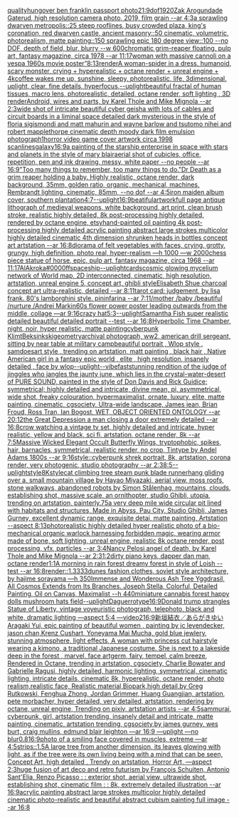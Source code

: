 [quality](https://www.ebank.nz/aiartgenerator?category=quality)[hungover ben franklin passport photo](https://www.ebank.nz/aiartgenerator?category=hungover%20ben%20franklin%20passport%20photo)[21:9](https://www.ebank.nz/aiartgenerator?category=21%3A9)[dof](https://www.ebank.nz/aiartgenerator?category=dof)[1920](https://www.ebank.nz/aiartgenerator?category=1920)[Zak Arogundade Gaterud, high resolution camera photo, 2019, film grain --ar 4:3](https://www.ebank.nz/aiartgenerator?category=Zak%20Arogundade%20Gaterud%2C%20high%20resolution%20camera%20photo%2C%202019%2C%20film%20grain%20--ar%204%3A3)[a sprawling dwarven metropolis::25 steep rooflines, busy crowded plaza, king's coronation, red dwarven castle, ancient masonry::50 cinematic, volumetric, photorealism, matte painting::150 sprawling epic 180 degree view::100 --no DOF, depth of field, blur, blurry --w 600](https://www.ebank.nz/aiartgenerator?category=a%20sprawling%20dwarven%20metropolis%3A%3A25%20steep%20rooflines%2C%20busy%20crowded%20plaza%2C%20king%27s%20coronation%2C%20red%20dwarven%20castle%2C%20ancient%20masonry%3A%3A50%20cinematic%2C%20volumetric%2C%20photorealism%2C%20matte%20painting%3A%3A150%20sprawling%20epic%20180%20degree%20view%3A%3A100%20--no%20DOF%2C%20depth%20of%20field%2C%20blur%2C%20blurry%20--w%20600)[chromatic grim-reaper floating, pulp art, fantasy magazine, circa 1978 --ar 11:17](https://www.ebank.nz/aiartgenerator?category=chromatic%20grim-reaper%20floating%2C%20pulp%20art%2C%20fantasy%20magazine%2C%20circa%201978%20--ar%2011%3A17)[woman with massive cannoli on a vespa 1960s movie poster”](https://www.ebank.nz/aiartgenerator?category=woman%20with%20massive%20cannoli%20on%20a%20vespa%201960s%20movie%20poster%E2%80%9D)[8:13](https://www.ebank.nz/aiartgenerator?category=8%3A13)[render](https://www.ebank.nz/aiartgenerator?category=render)[A woman-spider in a dress, humanoid, scary monster, crying + hyperealistic + octane render + unreal engine + 4k](https://www.ebank.nz/aiartgenerator?category=A%20woman-spider%20in%20a%20dress%2C%20humanoid%2C%20scary%20monster%2C%20crying%20%2B%20hyperealistic%20%2B%20octane%20render%20%2B%20unreal%20engine%20%2B%204k)[coffee wakes me up, sunshine, sleepy, photorealistic, life, 3dimensional, uplight, clear, fine details, hyperfocus,](https://www.ebank.nz/aiartgenerator?category=coffee%20wakes%20me%20up%2C%20sunshine%2C%20sleepy%2C%20photorealistic%2C%20life%2C%203dimensional%2C%20uplight%2C%20clear%2C%20fine%20details%2C%20hyperfocus%2C)[--uplight](https://www.ebank.nz/aiartgenerator?category=--uplight)[beautiful fractal of human tissues, macro lens, photorealistic, detailed, octane render, soft lighting , 3D render](https://www.ebank.nz/aiartgenerator?category=beautiful%20fractal%20of%20human%20tissues%2C%20macro%20lens%2C%20photorealistic%2C%20detailed%2C%20octane%20render%2C%20soft%20lighting%20%2C%203D%20render)[Android, wires and parts, by Karel Thole and Mike Mignola --ar 2:3](https://www.ebank.nz/aiartgenerator?category=Android%2C%20wires%20and%20parts%2C%20by%20Karel%20Thole%20and%20Mike%20Mignola%20--ar%202%3A3)[wide shot of intricate beautiful cyber geisha with lots of cables and circuit boards in a liminal space detailed dark mysterious in the style of floria sigismondi and matt mahurin and wayne barlow and tsutomo nihei and robert mapplethorpe cinematic depth moody dark film emulsion photograph](https://www.ebank.nz/aiartgenerator?category=wide%20shot%20of%20intricate%20beautiful%20cyber%20geisha%20with%20lots%20of%20cables%20and%20circuit%20boards%20in%20a%20liminal%20space%20detailed%20dark%20mysterious%20in%20the%20style%20of%20floria%20sigismondi%20and%20matt%20mahurin%20and%20wayne%20barlow%20and%20tsutomo%20nihei%20and%20robert%20mapplethorpe%20cinematic%20depth%20moody%20dark%20film%20emulsion%20photograph)[1](https://www.ebank.nz/aiartgenerator?category=1)[horror video game cover artwork circa 1998 scanlines](https://www.ebank.nz/aiartgenerator?category=horror%20video%20game%20cover%20artwork%20circa%201998%20scanlines)[galaxy](https://www.ebank.nz/aiartgenerator?category=galaxy)[16:9](https://www.ebank.nz/aiartgenerator?category=16%3A9)[a painting of the starship enterprise in space with stars and planets in the style of mary blair](https://www.ebank.nz/aiartgenerator?category=a%20painting%20of%20the%20starship%20enterprise%20in%20space%20with%20stars%20and%20planets%20in%20the%20style%20of%20mary%20blair)[aerial shot of cubicles, office, repetition, pen and ink drawing, messy, white paper --no people --ar 16:9](https://www.ebank.nz/aiartgenerator?category=aerial%20shot%20of%20cubicles%2C%20office%2C%20repetition%2C%20pen%20and%20ink%20drawing%2C%20messy%2C%20white%20paper%20--no%20people%20--ar%2016%3A9)["Too many things to remember, too many things to do."](https://www.ebank.nz/aiartgenerator?category=%22Too%20many%20things%20to%20remember%2C%20too%20many%20things%20to%20do.%22)[Dr Death as a grim reaper holding a baby. Highly realistic, octane render, dark background, 35mm, golden ratio, organic, mechanical, machines, Rembrandt lighting, cinematic, 85mm, --no dof --ar 4:5](https://www.ebank.nz/aiartgenerator?category=Dr%20Death%20as%20a%20grim%20reaper%20holding%20a%20baby.%20Highly%20realistic%2C%20octane%20render%2C%20dark%20background%2C%2035mm%2C%20golden%20ratio%2C%20organic%2C%20mechanical%2C%20machines%2C%20Rembrandt%20lighting%2C%20cinematic%2C%2085mm%2C%20--no%20dof%20--ar%204%3A5)[iron maiden album cover, southern plantation](https://www.ebank.nz/aiartgenerator?category=iron%20maiden%20album%20cover%2C%20southern%20plantation)[4:7](https://www.ebank.nz/aiartgenerator?category=4%3A7)[--uplight](https://www.ebank.nz/aiartgenerator?category=--uplight)[16:9](https://www.ebank.nz/aiartgenerator?category=16%3A9)[beatiful](https://www.ebank.nz/aiartgenerator?category=beatiful)[artwork](https://www.ebank.nz/aiartgenerator?category=artwork)[full page antique lithograph of medieval weapons, white background, art print, clean brush stroke, realistic highly detailed, 8k post-processing highly detailed, rendered by octane engine, etsy](https://www.ebank.nz/aiartgenerator?category=full%20page%20antique%20lithograph%20of%20medieval%20weapons%2C%20white%20background%2C%20art%20print%2C%20clean%20brush%20stroke%2C%20realistic%20highly%20detailed%2C%208k%20post-processing%20highly%20detailed%2C%20rendered%20by%20octane%20engine%2C%20etsy)[hand-painted oil painting 4k post-processing highly detailed acrylic painting abstract large strokes multicolor highly detailed cinematic 4th dimension  shrunken heads in bottles concept art artstation --ar 16:8](https://www.ebank.nz/aiartgenerator?category=hand-painted%20oil%20painting%204k%20post-processing%20highly%20detailed%20acrylic%20painting%20abstract%20large%20strokes%20multicolor%20highly%20detailed%20cinematic%204th%20dimension%20%20shrunken%20heads%20in%20bottles%20concept%20art%20artstation%20--ar%2016%3A8)[diorama of felt vegetables with faces, crying, grotty, grungy, high definition, photo real, hyper-realism —h 1000 —w 2000](https://www.ebank.nz/aiartgenerator?category=diorama%20of%20felt%20vegetables%20with%20faces%2C%20crying%2C%20grotty%2C%20grungy%2C%20high%20definition%2C%20photo%20real%2C%20hyper-realism%20%E2%80%94h%201000%20%E2%80%94w%202000)[chess piece statue of horse, epic, pulp art, fantasy magazine, circa 1968 --ar 11:17](https://www.ebank.nz/aiartgenerator?category=chess%20piece%20statue%20of%20horse%2C%20epic%2C%20pulp%20art%2C%20fantasy%20magazine%2C%20circa%201968%20--ar%2011%3A17)[AlAkroka](https://www.ebank.nz/aiartgenerator?category=AlAkroka)[#0000ff](https://www.ebank.nz/aiartgenerator?category=%230000ff)[spaceship](https://www.ebank.nz/aiartgenerator?category=spaceship)[--uplight](https://www.ebank.nz/aiartgenerator?category=--uplight)[cards](https://www.ebank.nz/aiartgenerator?category=cards)[cosmic glowing mycelium network of World map, 2D interconnected, cinematic, high resolution, artstation, unreal engine 5, concept art, ghibli style](https://www.ebank.nz/aiartgenerator?category=cosmic%20glowing%20mycelium%20network%20of%20World%20map%2C%202D%20interconnected%2C%20cinematic%2C%20high%20resolution%2C%20artstation%2C%20unreal%20engine%205%2C%20concept%20art%2C%20ghibli%20style)[Elisabeth Shue charcoal concept art ultra-realistic, detailed --ar 8:11](https://www.ebank.nz/aiartgenerator?category=Elisabeth%20Shue%20charcoal%20concept%20art%20ultra-realistic%2C%20detailed%20--ar%208%3A11)[tarot card: judgement, by lisa frank. 80's lamborghini style. pininfarina --ar 7:11](https://www.ebank.nz/aiartgenerator?category=tarot%20card%3A%20judgement%2C%20by%20lisa%20frank.%2080%27s%20lamborghini%20style.%20pininfarina%20--ar%207%3A11)[/mother /baby /beautiful /nurture /Andrei Markin](https://www.ebank.nz/aiartgenerator?category=/mother%20/baby%20/beautiful%20/nurture%20/Andrei%20Markin)[60s flower power poster leading outwards from the middle, collage —ar 9:16](https://www.ebank.nz/aiartgenerator?category=60s%20flower%20power%20poster%20leading%20outwards%20from%20the%20middle%2C%20collage%20%E2%80%94ar%209%3A16)[crazy hat](https://www.ebank.nz/aiartgenerator?category=crazy%20hat)[5:3](https://www.ebank.nz/aiartgenerator?category=5%3A3)[--uplight](https://www.ebank.nz/aiartgenerator?category=--uplight)[Samantha Fish super realistic detailed beautiful detailed portrait --test --ar 16:8](https://www.ebank.nz/aiartgenerator?category=Samantha%20Fish%20super%20realistic%20detailed%20beautiful%20detailed%20portrait%20--test%20--ar%2016%3A8)[Hyperbolic Time Chamber, night, noir, hyper realistic, matte painting](https://www.ebank.nz/aiartgenerator?category=Hyperbolic%20Time%20Chamber%2C%20night%2C%20noir%2C%20hyper%20realistic%2C%20matte%20painting)[cyberpunk Klimt](https://www.ebank.nz/aiartgenerator?category=cyberpunk%20Klimt)[Beksinkski](https://www.ebank.nz/aiartgenerator?category=Beksinkski)[geometry](https://www.ebank.nz/aiartgenerator?category=geometry)[archival photograph, ww2, american drill sergeant, sitting by near table at military camp](https://www.ebank.nz/aiartgenerator?category=archival%20photograph%2C%20ww2%2C%20american%20drill%20sergeant%2C%20sitting%20by%20near%20table%20at%20military%20camp)[beautiful portrait , Wlop style , samdoesart style , trending on artstation, matt painting , black hair , Native American girl in a fantasy epic world , elite , high resolution, insanely detailed , face by wlop](https://www.ebank.nz/aiartgenerator?category=beautiful%20portrait%20%2C%20Wlop%20style%20%2C%20samdoesart%20style%20%2C%20trending%20on%20artstation%2C%20matt%20painting%20%2C%20black%20hair%20%2C%20Native%20American%20girl%20in%20a%20fantasy%20epic%20world%20%2C%20elite%20%2C%20high%20resolution%2C%20insanely%20detailed%20%2C%20face%20by%20wlop)[--uplight](https://www.ebank.nz/aiartgenerator?category=--uplight)[--vibefast](https://www.ebank.nz/aiartgenerator?category=--vibefast)[stunning rendition of the judge of jinggles who jangles the jaunty june, which lies in the crystal-water-desert of PURE SOUND, painted in the style of Don Davis and Rick Guidice; symmetrical; highly detailed and intricate, divine mean, pi, asymmetrical, wide shot, freaky colouration, hypermaximalist, ornate, luxury, elite, matte painting, cinematic, cgsociety, Ultra-wide landscape, James jean, Brian Froud, Ross Tran, Ian Bogost, WET, OBJECT ORIENTED ONTOLOGY --ar 20:12](https://www.ebank.nz/aiartgenerator?category=stunning%20rendition%20of%20the%20judge%20of%20jinggles%20who%20jangles%20the%20jaunty%20june%2C%20which%20lies%20in%20the%20crystal-water-desert%20of%20PURE%20SOUND%2C%20painted%20in%20the%20style%20of%20Don%20Davis%20and%20Rick%20Guidice%3B%20symmetrical%3B%20highly%20detailed%20and%20intricate%2C%20divine%20mean%2C%20pi%2C%20asymmetrical%2C%20wide%20shot%2C%20freaky%20colouration%2C%20hypermaximalist%2C%20ornate%2C%20luxury%2C%20elite%2C%20matte%20painting%2C%20cinematic%2C%20cgsociety%2C%20Ultra-wide%20landscape%2C%20James%20jean%2C%20Brian%20Froud%2C%20Ross%20Tran%2C%20Ian%20Bogost%2C%20WET%2C%20OBJECT%20ORIENTED%20ONTOLOGY%20--ar%2020%3A12)[the Great Depression a man closing a door extremely detailed --ar 16:8](https://www.ebank.nz/aiartgenerator?category=the%20Great%20Depression%20a%20man%20closing%20a%20door%20extremely%20detailed%20--ar%2016%3A8)[crow watching a vintage tv set, highly detailed and intricate, hyper realistic, yellow and black, sci fi, artstation, octane render, 8k --ar 7:5](https://www.ebank.nz/aiartgenerator?category=crow%20watching%20a%20vintage%20tv%20set%2C%20highly%20detailed%20and%20intricate%2C%20hyper%20realistic%2C%20yellow%20and%20black%2C%20sci%20fi%2C%20artstation%2C%20octane%20render%2C%208k%20--ar%207%3A5)[Massive Wicked Elegant Occult Butterfly Wings, tryptophobic, spikes, hair, barnacles, symmetrical, realistic render, no crop, Tintype by Andel Adams 1800s --ar 9:16](https://www.ebank.nz/aiartgenerator?category=Massive%20Wicked%20Elegant%20Occult%20Butterfly%20Wings%2C%20tryptophobic%2C%20spikes%2C%20hair%2C%20barnacles%2C%20symmetrical%2C%20realistic%20render%2C%20no%20crop%2C%20Tintype%20by%20Andel%20Adams%201800s%20--ar%209%3A16)[](https://www.ebank.nz/aiartgenerator?category=)[style::](https://www.ebank.nz/aiartgenerator?category=style%3A%3A)[cyberpunk shrek portrait, 8k, artstation, corona render, very photogenic, studio photography --ar 2:3](https://www.ebank.nz/aiartgenerator?category=cyberpunk%20shrek%20portrait%2C%208k%2C%20artstation%2C%20corona%20render%2C%20very%20photogenic%2C%20studio%20photography%20--ar%202%3A3)[8:5](https://www.ebank.nz/aiartgenerator?category=8%3A5)[--uplight](https://www.ebank.nz/aiartgenerator?category=--uplight)[style](https://www.ebank.nz/aiartgenerator?category=style)[8K](https://www.ebank.nz/aiartgenerator?category=8K)[style](https://www.ebank.nz/aiartgenerator?category=style)[cat climbing tree steam punk blade runner](https://www.ebank.nz/aiartgenerator?category=cat%20climbing%20tree%20steam%20punk%20blade%20runner)[hang gliding over a, small mountain village by Hayao Miyazaki, aerial view, moss roofs, stone walkways, abandoned robots by Simon Stålenhag, mountains, clouds, establishing shot, massive scale, an ornithopter, studio Ghibli, utopia, trending on artstation, painterly](https://www.ebank.nz/aiartgenerator?category=hang%20gliding%20over%20a%2C%20small%20mountain%20village%20by%20Hayao%20Miyazaki%2C%20aerial%20view%2C%20moss%20roofs%2C%20stone%20walkways%2C%20abandoned%20robots%20by%20Simon%20St%C3%A5lenhag%2C%20mountains%2C%20clouds%2C%20establishing%20shot%2C%20massive%20scale%2C%20an%20ornithopter%2C%20studio%20Ghibli%2C%20utopia%2C%20trending%20on%20artstation%2C%20painterly)[.75](https://www.ebank.nz/aiartgenerator?category=.75)[a very deep mile wide circular pit lined with habitats and structures, Made in Abyss, Pau City, Studio Ghibli, James Gurney, excellent dynamic range, exquisite detai, matte painting, Artstation --aspect 8:13](https://www.ebank.nz/aiartgenerator?category=a%20very%20deep%20mile%20wide%20circular%20pit%20lined%20with%20habitats%20and%20structures%2C%20Made%20in%20Abyss%2C%20Pau%20City%2C%20Studio%20Ghibli%2C%20James%20Gurney%2C%20excellent%20dynamic%20range%2C%20exquisite%20detai%2C%20matte%20painting%2C%20Artstation%20--aspect%208%3A13)[photorealistic highly detailed hyper realistic photo of a bio-mechanical organic warlock harnessing forbidden magic, wearing armor made of bone, soft lighting, unreal engine, realistic 8k octane render, post processing, vfx, particles --ar 3:4](https://www.ebank.nz/aiartgenerator?category=photorealistic%20highly%20detailed%20hyper%20realistic%20photo%20of%20a%20bio-mechanical%20organic%20warlock%20harnessing%20forbidden%20magic%2C%20wearing%20armor%20made%20of%20bone%2C%20soft%20lighting%2C%20unreal%20engine%2C%20realistic%208k%20octane%20render%2C%20post%20processing%2C%20vfx%2C%20particles%20--ar%203%3A4)[Nancy Pelosi angel of death, by Karel Thole and Mike Mignola --ar 2:3](https://www.ebank.nz/aiartgenerator?category=Nancy%20Pelosi%20angel%20of%20death%2C%20by%20Karel%20Thole%20and%20Mike%20Mignola%20--ar%202%3A3)[1:2](https://www.ebank.nz/aiartgenerator?category=1%3A2)[dirty piano keys, dapper dan man, octane render](https://www.ebank.nz/aiartgenerator?category=dirty%20piano%20keys%2C%20dapper%20dan%20man%2C%20octane%20render)[1:1](https://www.ebank.nz/aiartgenerator?category=1%3A1)[A morning in rain forest dreamy forest in style of Loish --test --ar 16:8](https://www.ebank.nz/aiartgenerator?category=A%20morning%20in%20rain%20forest%20dreamy%20forest%20in%20style%20of%20Loish%20--test%20--ar%2016%3A8)[render::1.3333](https://www.ebank.nz/aiartgenerator?category=render%3A%3A1.3333)[dunes fashion clothes, soviet style architecture, by hajime sorayama —h 350](https://www.ebank.nz/aiartgenerator?category=dunes%20fashion%20clothes%2C%20soviet%20style%20architecture%2C%20by%20hajime%20sorayama%20%E2%80%94h%20350)[Immense and Wonderous Ash Tree Yggdrasil, All Cosmos Extends from Its Branches. Joseph Stella, Colorful, Detailed Painting, Oil on Canvas, Maximalist --h 440](https://www.ebank.nz/aiartgenerator?category=Immense%20and%20Wonderous%20Ash%20Tree%20Yggdrasil%2C%20All%20Cosmos%20Extends%20from%20Its%20Branches.%20Joseph%20Stella%2C%20Colorful%2C%20Detailed%20Painting%2C%20Oil%20on%20Canvas%2C%20Maximalist%20--h%20440)[miniature cannabis forest happy dolls mushroom hats  ](https://www.ebank.nz/aiartgenerator?category=miniature%20cannabis%20forest%20happy%20dolls%20mushroom%20hats%20%20)[field](https://www.ebank.nz/aiartgenerator?category=field)[--uplight](https://www.ebank.nz/aiartgenerator?category=--uplight)[Daguerrotype](https://www.ebank.nz/aiartgenerator?category=Daguerrotype)[16:9](https://www.ebank.nz/aiartgenerator?category=16%3A9)[Donald trump strangles Statue of Liberty, vintage voyeuristic photograph, telephoto, black and white, dramatic lighting —aspect 5:4 —video](https://www.ebank.nz/aiartgenerator?category=Donald%20trump%20strangles%20Statue%20of%20Liberty%2C%20vintage%20voyeuristic%20photograph%2C%20telephoto%2C%20black%20and%20white%2C%20dramatic%20lighting%20%E2%80%94aspect%205%3A4%20%E2%80%94video)[2](https://www.ebank.nz/aiartgenerator?category=2)[16:9](https://www.ebank.nz/aiartgenerator?category=16%3A9)[新垣結衣／あらがきゆい Aragaki Yui, epic painting of beautiful women , painting by jc leyendecker, jason chan,Krenz Cushart, Yoneyama Mai Mucha, gold blue jewlery, stunning atmosphere, light effects, A woman with princess cut hairstyle wearing a kimono, a traditional Japanese costume. She is next to a lakeside deep in the forest , marvel, face artgerm, fairy, tempel, calm breeze, Rendered in Octane, trending in artstation, cgsociety, Charlie Bowater and Gabrielle Ragusi, highly detailed, harmonic lighting, symmetrical, cinematic lighting, intricate details, cinematic 8k, hyperealistic, octane render, photo realism,realistic face, Realistic material,Biopark,high detail,by Greg Rutkowski, Fenghua Zhong, Jordan Grimmer, Huang Guangjian, artstation, pete morbacher, hyper detailed, very detailed, artstation, rendering by octane, unreal engine, Trending on pixiv, artstation artists --ar 4:5](https://www.ebank.nz/aiartgenerator?category=%E6%96%B0%E5%9E%A3%E7%B5%90%E8%A1%A3%EF%BC%8F%E3%81%82%E3%82%89%E3%81%8C%E3%81%8D%E3%82%86%E3%81%84%20Aragaki%20Yui%2C%20epic%20painting%20of%20beautiful%20women%20%2C%20painting%20by%20jc%20leyendecker%2C%20jason%20chan%2CKrenz%20Cushart%2C%20Yoneyama%20Mai%20Mucha%2C%20gold%20blue%20jewlery%2C%20stunning%20atmosphere%2C%20light%20effects%2C%20A%20woman%20with%20princess%20cut%20hairstyle%20wearing%20a%20kimono%2C%20a%20traditional%20Japanese%20costume.%20She%20is%20next%20to%20a%20lakeside%20deep%20in%20the%20forest%20%2C%20marvel%2C%20face%20artgerm%2C%20fairy%2C%20tempel%2C%20calm%20breeze%2C%20Rendered%20in%20Octane%2C%20trending%20in%20artstation%2C%20cgsociety%2C%20Charlie%20Bowater%20and%20Gabrielle%20Ragusi%2C%20highly%20detailed%2C%20harmonic%20lighting%2C%20symmetrical%2C%20cinematic%20lighting%2C%20intricate%20details%2C%20cinematic%208k%2C%20hyperealistic%2C%20octane%20render%2C%20photo%20realism%2Crealistic%20face%2C%20Realistic%20material%2CBiopark%2Chigh%20detail%2Cby%20Greg%20Rutkowski%2C%20Fenghua%20Zhong%2C%20Jordan%20Grimmer%2C%20Huang%20Guangjian%2C%20artstation%2C%20pete%20morbacher%2C%20hyper%20detailed%2C%20very%20detailed%2C%20artstation%2C%20rendering%20by%20octane%2C%20unreal%20engine%2C%20Trending%20on%20pixiv%2C%20artstation%20artists%20--ar%204%3A5)[sammurai, cyberpunk, girl, artstation trending, insanely detail and intricate, matte painting, cinematic, artstation trending, cgsociety,by james gurney, wes burt, craig mullins, edmund blair leighton —ar 16:9 —uplight —no blur](https://www.ebank.nz/aiartgenerator?category=sammurai%2C%20cyberpunk%2C%20girl%2C%20artstation%20trending%2C%20insanely%20detail%20and%20intricate%2C%20matte%20painting%2C%20cinematic%2C%20artstation%20trending%2C%20cgsociety%2Cby%20james%20gurney%2C%20wes%20burt%2C%20craig%20mullins%2C%20edmund%20blair%20leighton%20%E2%80%94ar%2016%3A9%20%E2%80%94uplight%20%E2%80%94no%20blur)[](https://www.ebank.nz/aiartgenerator?category=)[0.8](https://www.ebank.nz/aiartgenerator?category=0.8)[16:9](https://www.ebank.nz/aiartgenerator?category=16%3A9)[photo of a smiling face covered in muscles, extreme —ar 4:5](https://www.ebank.nz/aiartgenerator?category=photo%20of%20a%20smiling%20face%20covered%20in%20muscles%2C%20extreme%20%E2%80%94ar%204%3A5)[strips::1.5](https://www.ebank.nz/aiartgenerator?category=strips%3A%3A1.5)[A large tree from another dimension, its leaves glowing with light, as if the tree were its own living being with a mind that can be seen, Concept Art, high detailed , Trendy on artstation, Horror Art, —aspect 2:3](https://www.ebank.nz/aiartgenerator?category=A%20large%20tree%20from%20another%20dimension%2C%20its%20leaves%20glowing%20with%20light%2C%20as%20if%20the%20tree%20were%20its%20own%20living%20being%20with%20a%20mind%20that%20can%20be%20seen%2C%20Concept%20Art%2C%20high%20detailed%20%2C%20Trendy%20on%20artstation%2C%20Horror%20Art%2C%20%E2%80%94aspect%202%3A3)[huge  fusion of art deco and retro futurism by François Schuiten, Antonio Sant'Elia, Renzo Picasso : : exterior shot, aerial view, ultrawide shot, establishing shot, cinematic film : : 8k, extremely detailed illustration  --ar 16:9](https://www.ebank.nz/aiartgenerator?category=huge%20%20fusion%20of%20art%20deco%20and%20retro%20futurism%20by%20Fran%C3%A7ois%20Schuiten%2C%20Antonio%20Sant%27Elia%2C%20Renzo%20Picasso%20%3A%20%3A%20exterior%20shot%2C%20aerial%20view%2C%20ultrawide%20shot%2C%20establishing%20shot%2C%20cinematic%20film%20%3A%20%3A%208k%2C%20extremely%20detailed%20illustration%20%20--ar%2016%3A9)[acrylic painting abstract large strokes multicolor highly detailed cinematic photo-realistic and beautiful abstract cubism painting full image --ar 16:8](https://www.ebank.nz/aiartgenerator?category=acrylic%20painting%20abstract%20large%20strokes%20multicolor%20highly%20detailed%20cinematic%20photo-realistic%20and%20beautiful%20abstract%20cubism%20painting%20full%20image%20--ar%2016%3A8)